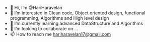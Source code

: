 - 👋 Hi, I’m @HariHaravelan
- 👀 I’m interested in Clean code, Object oriented design, functional programming, Algorithms and High level design
- 🌱 I’m currently learning advanced DataStructure and Algorithms 
- 💞️ I’m looking to collaborate on ...
- 📫 How to reach me hariharavelan17@gmail.com

<!---
HariHaravelan/HariHaravelan is a ✨ special ✨ repository because its `README.md` (this file) appears on your GitHub profile.
You can click the Preview link to take a look at your changes.
--->
